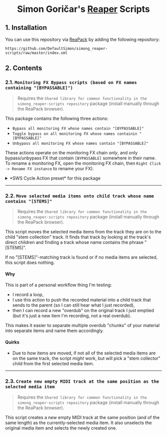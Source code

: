 <h1 align="center">
    Simon Goričar's <a href="https://www.reaper.fm/">Reaper</a> Scripts
</h1>

## 1. Installation
You can use this repository via [ReaPack](https://reapack.com) by adding the following 
repository:
```
https://github.com/DefaultSimon/simong_reaper-scripts/raw/master/index.xml
```

## 2. Contents

### 2.1. `Monitoring FX Bypass scripts (based on FX names containing "[BYPASSABLE]")`
> Requires the `Shared library for common functionality in the simong_reaper-scripts repository` package (install manually through the ReaPack browser).

This package contains the following three actions:
- `Bypass all monitoring FX whose names contain "[BYPASSABLE]"`
- `Toggle bypass on all monitoring FX whose names containin "[BYPASSABLE]"`
- `Unbypass all monitoring FX whose names contain "[BYPASSABLE]"`

These actions operate on the monitoring FX chain *only*, and only bypass/unbypass FX
that contain `[BYPASSABLE]` somewhere in their name. To rename a monitoring FX, open the monitoring FX chain, then `Right Click -> Rename FX instance` to rename your FX).

<details>
<summary>*SWS Cycle Action preset* for this package</summary>

Because these scripts are handier with a toggleable SWS cycle action (requires [SWS](https://sws-extension.org/index.php)), I've included 
a preconfigured cycle action in the `Cycle Action/simong_CycleAction_Toggle (bypass and unbypass) monitoring FX whose name contains the phrase [BYPASSABLE].ini` preset file.

Simply [download the file](https://github.com/DefaultSimon/simong_reaper-scripts/blob/master/Cycle%20Actions/simong_CycleAction_Toggle%20(bypass%20and%20unbypass)%20monitoring%20FX%20whose%20name%20contains%20the%20phrase%20%5BBYPASSABLE%5D.ini),
then go to `Extensions -> Cycle Action editor... -> Import/export -> Import in section 'Main'...`, select the file, then click `Apply`.

</details>

---

### 2.2. `Move selected media items onto child track whose name contains "[STEMS]"`
> Requires the `Shared library for common functionality in the simong_reaper-scripts repository` package (install manually through the ReaPack browser).

This script moves the selected media items from the track they are on to the child "stem collection" track. It finds that track by looking at the track's direct children and finding a track whose name
contains the phrase "[STEMS]".

If no "[STEMS]"-matching track is found or if no media items are selected, this script does nothing.

#### Why
This is part of a personal workflow thing I'm testing: 
- I record a loop,
- I use this action to push the recorded material into a child track that sends to the parent 
  (so I can still hear what I just recorded), 
- then I can record a new "overdub" on the original track I just emptied 
  (but it's just a new item I'm recording, not a real overdub).

This makes it easier to separate multiple overdub "chunks" of your material into separate items 
and name them accordingly.

#### Quirks
- Due to how items are moved, if not all of the selected media items are on the same track, the script *might* work, but will pick a "stem collector" child from the first selected media item.

---

### 2.3. `Create new empty MIDI track at the same position as the selected media item`
> Requires the `Shared library for common functionality in the simong_reaper-scripts repository` package (install manually through the ReaPack browser).

This script creates a new empty MIDI track at the same position (and of the same length) as the currently-selected media item. It also unselects the original media item and selects the newly created one.
